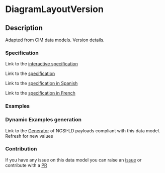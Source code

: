 # DiagramLayoutVersion

## Description 

Adapted from CIM data models. Version details.
### Specification

Link to the [interactive specification](https://swagger.lab.fiware.org/?url=https://smart-data-models.github.io/dataModel.EnergyCIM/DiagramLayoutVersion/swagger.yaml)

Link to the [specification](https://smart-data-models.github.io/dataModel.EnergyCIM/DiagramLayoutVersion/doc/spec.md)

Link to the [specification in Spanish](https://smart-data-models.github.io/dataModel.EnergyCIM/DiagramLayoutVersion/doc/spec_ES.md)

Link to the [specification in French](https://smart-data-models.github.io/dataModel.EnergyCIM/DiagramLayoutVersion/doc/spec_FR.md)
### Examples
### Dynamic Examples generation

Link to the [Generator](https://smartdatamodels.org/extra/ngsi-ld_generator_v0.91.php?schemaUrl=https://raw.githubusercontent.com/smart-data-models/dataModel.EnergyCIM/master/DiagramLayoutVersion/schema.json&email=info@smartdatamodels.org) of NGSI-LD payloads compliant with this data model. Refresh for new values
### Contribution

 If you have any issue on this data model you can raise an [issue](https://github.com/smart-data-models/dataModel.EnergyCIM/issues)  or contribute with a [PR](https://github.com/smart-data-models/dataModel.EnergyCIM/pulls)